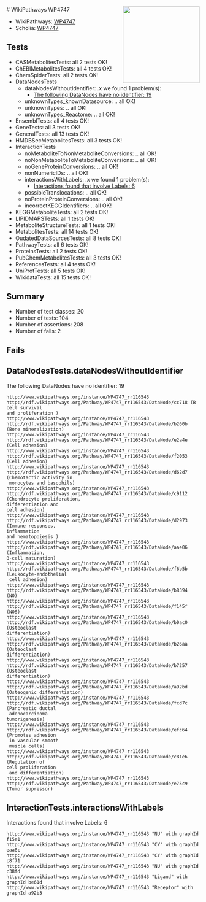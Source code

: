 <img style="float: right; width: 200px" src="https://upload.wikimedia.org/wikipedia/commons/thumb/8/83/Wplogo_with_text_500.png/640px-Wplogo_with_text_500.png" />
# WikiPathways WP4747

* WikiPathways: [WP4747](https://wikipathways.org/pathways/WP4747)
* Scholia: [WP4747](https://scholia.toolforge.org/wikipathways/WP4747)
## Tests
* CASMetabolitesTests: all 2 tests OK!
* ChEBIMetabolitesTests: all 4 tests OK!
* ChemSpiderTests: all 2 tests OK!
* DataNodesTests
    * dataNodesWithoutIdentifier: .x we found 1 problem(s):
        * [The following DataNodes have no identifier: 19](#8792c499)
    * unknownTypes_knownDatasource: .. all OK!
    * unknownTypes: .. all OK!
    * unknownTypes_Reactome: .. all OK!
* EnsemblTests: all 4 tests OK!
* GeneTests: all 3 tests OK!
* GeneralTests: all 13 tests OK!
* HMDBSecMetabolitesTests: all 3 tests OK!
* InteractionTests
    * noMetaboliteToNonMetaboliteConversions: .. all OK!
    * noNonMetaboliteToMetaboliteConversions: .. all OK!
    * noGeneProteinConversions: .. all OK!
    * nonNumericIDs: .. all OK!
    * interactionsWithLabels: .x we found 1 problem(s):
        * [Interactions found that involve Labels: 6](#630d267d)
    * possibleTranslocations: .. all OK!
    * noProteinProteinConversions: .. all OK!
    * incorrectKEGGIdentifiers: .. all OK!
* KEGGMetaboliteTests: all 2 tests OK!
* LIPIDMAPSTests: all 1 tests OK!
* MetaboliteStructureTests: all 1 tests OK!
* MetabolitesTests: all 14 tests OK!
* OudatedDataSourcesTests: all 8 tests OK!
* PathwayTests: all 6 tests OK!
* ProteinsTests: all 2 tests OK!
* PubChemMetabolitesTests: all 3 tests OK!
* ReferencesTests: all 4 tests OK!
* UniProtTests: all 5 tests OK!
* WikidataTests: all 15 tests OK!


## Summary

* Number of test classes: 20
* Number of tests: 104
* Number of assertions: 208
* Number of fails: 2

## Fails

<a name="8792c499" />

## DataNodesTests.dataNodesWithoutIdentifier

The following DataNodes have no identifier: 19
```
http://www.wikipathways.org/instance/WP4747_rr116543 http://rdf.wikipathways.org/Pathway/WP4747_rr116543/DataNode/cc718 (B cell survival
and proliferation )
http://www.wikipathways.org/instance/WP4747_rr116543 http://rdf.wikipathways.org/Pathway/WP4747_rr116543/DataNode/b260b (Bone mineralization)
http://www.wikipathways.org/instance/WP4747_rr116543 http://rdf.wikipathways.org/Pathway/WP4747_rr116543/DataNode/e2a4e (Cell adhesion)
http://www.wikipathways.org/instance/WP4747_rr116543 http://rdf.wikipathways.org/Pathway/WP4747_rr116543/DataNode/f2053 (Cell adhesion)
http://www.wikipathways.org/instance/WP4747_rr116543 http://rdf.wikipathways.org/Pathway/WP4747_rr116543/DataNode/d62d7 (Chemotactic activity in
 monocytes and basophils)
http://www.wikipathways.org/instance/WP4747_rr116543 http://rdf.wikipathways.org/Pathway/WP4747_rr116543/DataNode/c9112 (Chondrocyte proliferation, 
differentiation and 
cell adhesion)
http://www.wikipathways.org/instance/WP4747_rr116543 http://rdf.wikipathways.org/Pathway/WP4747_rr116543/DataNode/d2973 (Immune responses,
inflammation
and hematopoiesis )
http://www.wikipathways.org/instance/WP4747_rr116543 http://rdf.wikipathways.org/Pathway/WP4747_rr116543/DataNode/aae06 (Inflammation, 
B-cell maturation)
http://www.wikipathways.org/instance/WP4747_rr116543 http://rdf.wikipathways.org/Pathway/WP4747_rr116543/DataNode/f6b5b (Leukocyte-endothelial
 cell adhesion)
http://www.wikipathways.org/instance/WP4747_rr116543 http://rdf.wikipathways.org/Pathway/WP4747_rr116543/DataNode/b8394 (NO)
http://www.wikipathways.org/instance/WP4747_rr116543 http://rdf.wikipathways.org/Pathway/WP4747_rr116543/DataNode/f145f (NOS)
http://www.wikipathways.org/instance/WP4747_rr116543 http://rdf.wikipathways.org/Pathway/WP4747_rr116543/DataNode/b0ac0 (Osteoclast
differentiation)
http://www.wikipathways.org/instance/WP4747_rr116543 http://rdf.wikipathways.org/Pathway/WP4747_rr116543/DataNode/b26aa (Osteoclast
differentiation)
http://www.wikipathways.org/instance/WP4747_rr116543 http://rdf.wikipathways.org/Pathway/WP4747_rr116543/DataNode/b7257 (Osteoclast
differentiation)
http://www.wikipathways.org/instance/WP4747_rr116543 http://rdf.wikipathways.org/Pathway/WP4747_rr116543/DataNode/a92bd (Osteogenic differentiation)
http://www.wikipathways.org/instance/WP4747_rr116543 http://rdf.wikipathways.org/Pathway/WP4747_rr116543/DataNode/fcd7c (Pancreatic ductal
 adenocarcinoma
tumorigenesis)
http://www.wikipathways.org/instance/WP4747_rr116543 http://rdf.wikipathways.org/Pathway/WP4747_rr116543/DataNode/efc64 (Promotes adhesion
 in vascular smooth
 muscle cells)
http://www.wikipathways.org/instance/WP4747_rr116543 http://rdf.wikipathways.org/Pathway/WP4747_rr116543/DataNode/c81e6 (Regulation of 
cell proliferation
 and differentiation)
http://www.wikipathways.org/instance/WP4747_rr116543 http://rdf.wikipathways.org/Pathway/WP4747_rr116543/DataNode/e75c9 (Tumor supressor)
```

<a name="630d267d" />

## InteractionTests.interactionsWithLabels

Interactions found that involve Labels: 6
```
http://www.wikipathways.org/instance/WP4747_rr116543 "NU" with graphId f15e1
http://www.wikipathways.org/instance/WP4747_rr116543 "CY" with graphId eaa8c
http://www.wikipathways.org/instance/WP4747_rr116543 "CY" with graphId c8f71
http://www.wikipathways.org/instance/WP4747_rr116543 "NU" with graphId c38fd
http://www.wikipathways.org/instance/WP4747_rr116543 "Ligand" with graphId be61d
http://www.wikipathways.org/instance/WP4747_rr116543 "Receptor" with graphId a92b3
```

